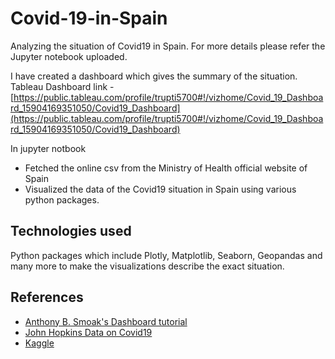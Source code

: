# Covid-19-in-Spain
Analyzing the situation of Covid19 in Spain.
For more details please refer the Jupyter notebook uploaded.

I have created a dashboard which gives the summary of the situation. 
Tableau Dashboard link - 
[https://public.tableau.com/profile/trupti5700#!/vizhome/Covid_19_Dashboard_15904169351050/Covid19_Dashboard](https://public.tableau.com/profile/trupti5700#!/vizhome/Covid_19_Dashboard_15904169351050/Covid19_Dashboard)

In jupyter notbook 
-  Fetched the online csv from the Ministry of Health official website of Spain
-  Visualized the data of the Covid19 situation in Spain using various python packages.

## Technologies used
Python packages which include Plotly, Matplotlib, Seaborn, Geopandas and many more to make the visualizations describe the exact situation.

## References 
- [Anthony B. Smoak's Dashboard tutorial](https://www.youtube.com/watch?v=mvpGTXRLIQc)
- [John Hopkins Data on Covid19](https://github.com/CSSEGISandData/COVID-19)
- [Kaggle](https://www.kaggle.com/)
